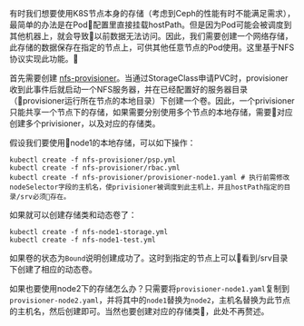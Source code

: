 有时我们想要使用K8S节点本身的存储（考虑到Ceph的性能有时不能满足需求），最简单的办法是在Pod配置里直接挂载hostPath。但是因为Pod可能会被调度到其他机器上，就会导致以前数据无法访问。因此，我们需要创建一个网络存储，此存储的数据保存在指定的节点上，可供其他任意节点的Pod使用。这里基于NFS协议实现此功能。

首先需要创建 [nfs-provisioner](https://github.com/kubernetes-incubator/external-storage/tree/master/nfs)。当通过StorageClass申请PVC时，provisioner收到此事件后就启动一个NFS服务器，并在已经配置好的服务器目录（provisioner运行所在节点的本地目录）下创建一个卷。因此，一个privisioner只能共享一个节点下的存储，如果需要分别使用多个节点的本地存储，需要对应创建多个privisioner，以及对应的存储类。

假设我们要使用node1的本地存储，可以如下操作：

    kubectl create -f nfs-provisioner/psp.yml
    kubectl create -f nfs-provisioner/rbac.yml
    kubectl create -f nfs-provisioner/provisioner-node1.yaml # 执行前需修改nodeSelector字段的主机名，使privisioner被调度到此主机上，并且hostPath指定的目录/srv必须存在。

如果就可以创建存储类和动态卷了：

    kubectl create -f nfs-node1-storage.yml
    kubectl create -f nfs-node1-test.yml

如果卷的状态为`Bound`说明创建成功了。这时到指定的节点上可以看到/srv目录下创建了相应的动态卷。

如果也要使用node2下的存储怎么办？只需要将`provisioner-node1.yaml`复制到`provisioner-node2.yaml`，并将其中的`node1`替换为`node2`，主机名替换为此节点的主机名，然后创建即可。当然也要创建对应的存储类，此处不再赘述。
